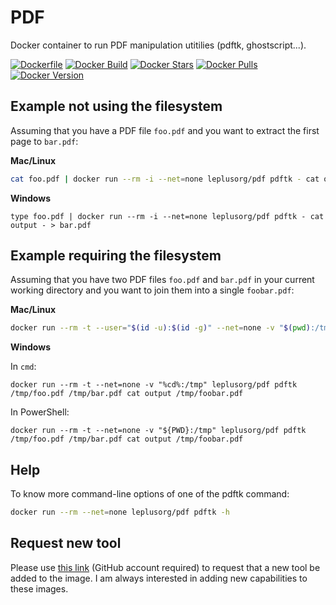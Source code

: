 # PDF

Docker container to run PDF manipulation utitilies (pdftk, ghostscript...).

[![Dockerfile](https://img.shields.io/badge/GitHub-Dockerfile-blue)](https://github.com/leplusorg/docker-pdf/blob/main/pdf/Dockerfile)
[![Docker Build](https://github.com/leplusorg/docker-pdf/workflows/Docker/badge.svg)](https://github.com/leplusorg/docker-pdf/actions?query=workflow:"Docker")
[![Docker Stars](https://img.shields.io/docker/stars/leplusorg/pdf)](https://hub.docker.com/r/leplusorg/pdf)
[![Docker Pulls](https://img.shields.io/docker/pulls/leplusorg/pdf)](https://hub.docker.com/r/leplusorg/pdf)
[![Docker Version](https://img.shields.io/docker/v/leplusorg/pdf?sort=semver)](https://hub.docker.com/r/leplusorg/pdf)

## Example not using the filesystem

Assuming that you have a PDF file `foo.pdf` and you want to extract the first page to `bar.pdf`:

**Mac/Linux**

```bash
cat foo.pdf | docker run --rm -i --net=none leplusorg/pdf pdftk - cat output - > bar.pdf 
```

**Windows**

```batch
type foo.pdf | docker run --rm -i --net=none leplusorg/pdf pdftk - cat output - > bar.pdf 
```

## Example requiring the filesystem

Assuming that you have two PDF files `foo.pdf` and `bar.pdf` in your current working directory and you want to join them into a single `foobar.pdf`:

**Mac/Linux**

```bash
docker run --rm -t --user="$(id -u):$(id -g)" --net=none -v "$(pwd):/tmp" leplusorg/pdf pdftk /tmp/foo.pdf /tmp/bar.pdf cat output /tmp/foobar.pdf
```

**Windows**

In `cmd`:

```batch
docker run --rm -t --net=none -v "%cd%:/tmp" leplusorg/pdf pdftk /tmp/foo.pdf /tmp/bar.pdf cat output /tmp/foobar.pdf
```

In PowerShell:

```pwsh
docker run --rm -t --net=none -v "${PWD}:/tmp" leplusorg/pdf pdftk /tmp/foo.pdf /tmp/bar.pdf cat output /tmp/foobar.pdf
```

## Help

To know more command-line options of one of the pdftk command:

```bash
docker run --rm --net=none leplusorg/pdf pdftk -h
```

## Request new tool

Please use [this link](https://github.com/leplusorg/docker-pdf/issues/new?assignees=thomasleplus&labels=enhancement&template=feature_request.md&title=%5BFEAT%5D) (GitHub account required) to request that a new tool be added to the image. I am always interested in adding new capabilities to these images.
